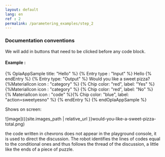 ```yaml
---
layout: default
lang: en
ref : 2
permalink: /parametering_examples/step_2
---
```


### Documentation conventions

We will add in buttons that need to be clicked before any code block.

#### Example :



{% OplaAppSample title: "Hello" %}
  {% Entry type : "Input" %}
    Hello
  {% endEntry %}
  {% Entry type: "Output" %}
    Would you like a sweet pizza? {%MaterialIcon icon : "category" %} {% Chip color: "red", label: "Yes" %} {%MaterialIcon icon : "category" %} {% Chip color: "red", label: "No" %} {% MaterialIcon icon : "code" %}{% Chip color: "blue", label: "action=sweetyesno" %} 
  {% endEntry %}
{% endOplaAppSample %}

Shows on screen:

![image]({{site.images_path | relative_url }}would-you-like-a-sweet-pizza-total.png)

the code written in chevrons does not appear in the playground console, it is used to direct the discussion. The robot identifies the lines of codes equal to the conditional ones and thus follows the thread of the discussion, a little like the ends of a piece of puzzle.
